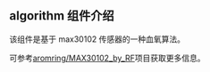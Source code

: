 ## algorithm 组件介绍

该组件是基于 max30102 传感器的一种血氧算法。

可参考[aromring/MAX30102_by_RF](https://github.com/aromring/MAX30102_by_RF)项目获取更多信息。
